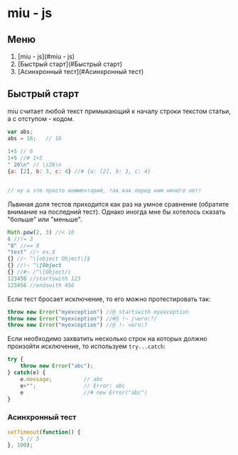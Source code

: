 # miu - js
## Меню
1. [miu - js](#miu - js)
2. [Быстрый старт](#Быстрый старт)
3. [Асинхронный тест](#Асинхронный тест)


## Быстрый старт

miu считает любой текст примыкающий к началу строки текстом статьи, а с отступом - кодом.


```js
var abs;
abs = 16;	// 16
	
1+5 // 6
1+5 //# 1+5
" 26\n" // \s26\n
{a: [2], b: 3, c: 4} //# {a: [2], b: 3, c: 4}


// ну а это просто комментарий, так как перед ним ничего нет!

```

Львиная доля тестов приходится как раз на умное сравнение (обратите внимание на последний тест). Однако иногда мне бы хотелось сказать "больше" или "меньше".


```js
Math.pow(2, 3) //< 10
8 //!= 3
"8" //== 8
"test" //~ es.$
{} //~ ^\[object Object\]$
{} //!~ ^\[Object
{} //#~ /^\[Object/i
123456 //startswith 123
123456 //endswith 456

```

Если тест бросает исключение, то его можно протестировать так:


```js
throw new Error("myexception") //@ startswith myexception
throw new Error("myexception") //#@ !~ /чего\?/
throw new Error("myexception") //@ !~ чего\?


```

Если необходимо захватить несколько строк на которых должно произойти исключение, то используем `try...catch`:


```js
try {
	throw new Error("abc");
} catch(e) {
	e.message;			// abc
	e+"";				// Error: abc
	e					//# new Error("abc")
}

```

### Асинхронный тест


```js
setTimeout(function() {
	5 // 5
}, 100);

```

